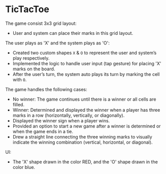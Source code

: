 # TicTacToe

The game consist 3x3 grid layout:
* User and system can place their marks in this grid layout.

The user plays as 'X' and the system plays as 'O':
* Created two custom shapes `X` & `O` to represent the user and system’s play respectively.
* Implemented the logic to handle user input (tap gesture) for placing 'X' marks on the board.
* After the user’s turn, the system auto plays its turn by marking the cell with `O`.

The game handles the following cases:
* No winner: The game continues until there is a winner or all cells are filled.
* Winner: Determined and displayed the winner when a player has three marks in a row
(horizontally, vertically, or diagonally).
* Displayed the winner sign when a player wins.
* Provided an option to start a new game after a winner is determined or when the game ends in a tie.
* Drew a straight line connecting the three winning marks to visually indicate the winning combination (vertical, horizontal, or diagonal).

UI: 
* The 'X' shape drawn in the color RED, and the 'O' shape drawn in the color blue.
